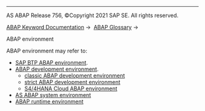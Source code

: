   

* * *

AS ABAP Release 756, ©Copyright 2021 SAP SE. All rights reserved.

[ABAP Keyword Documentation](javascript:call_link\('abenabap.htm'\)) →  [ABAP Glossary](javascript:call_link\('abenabap_glossary.htm'\)) → 

ABAP environment

ABAP environment may refer to:

-   [SAP BTP ABAP environment](javascript:call_link\('abensap_btp_abap_env_glosry.htm'\) "Glossary Entry").
-   [ABAP development environment](javascript:call_link\('abenabap_dev_envir_glosry.htm'\) "Glossary Entry").
    -   [classic ABAP development environment](javascript:call_link\('abenclassic_abap_dev_envir_glosry.htm'\) "Glossary Entry")
    -   [strict ABAP development environment](javascript:call_link\('abenstrict_abap_dev_envir_glosry.htm'\) "Glossary Entry")
    -   [S4/4HANA Cloud ABAP environment](javascript:call_link\('abens4_hana_cloud_abap_env_glosry.htm'\) "Glossary Entry")
-   [AS ABAP system environment](javascript:call_link\('abenas_abap_sys_environ_glosry.htm'\) "Glossary Entry")
-   [ABAP runtime environment](javascript:call_link\('abenabap_runtime_envir_glosry.htm'\) "Glossary Entry")